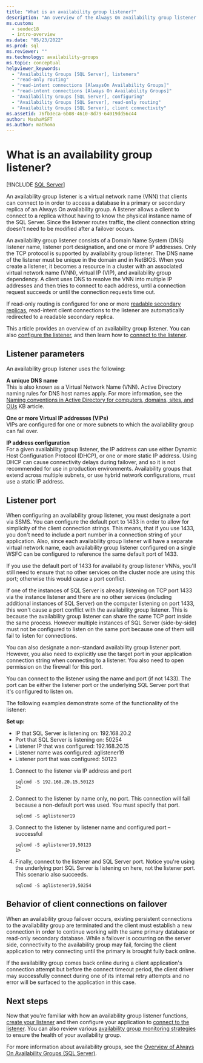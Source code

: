 ```yaml
---
title: "What is an availability group listener?"
description: "An overview of the Always On availability group listener and how it functions to direct traffic automatically to the intended server. "
ms.custom:
  - seodec18
  - intro-overview
ms.date: "05/23/2022"
ms.prod: sql
ms.reviewer: ""
ms.technology: availability-groups
ms.topic: conceptual
helpviewer_keywords:
  - "Availability Groups [SQL Server], listeners"
  - "read-only routing"
  - "read-intent connections [AlwaysOn Availability Groups]"
  - "read-intent connections [Always On Availability Groups]"
  - "Availability Groups [SQL Server], configuring"
  - "Availability Groups [SQL Server], read-only routing"
  - "Availability Groups [SQL Server], client connectivity"
ms.assetid: 76fb3eca-6b08-4610-8d79-64019dd56c44
author: MashaMSFT
ms.author: mathoma
---
```

# What is an availability group listener?  
[!INCLUDE [SQL Server](../../../includes/applies-to-version/sqlserver.md)]

An availability group listener is a virtual network name (VNN) that clients can connect to in order to access a database in a primary or secondary replica of an Always On availability group. A listener allows a client to connect to a replica without having to know the physical instance name of the SQL Server. Since the listener routes traffic, the client connection string doesn't need to be modified after a failover occurs. 

An availability group listener consists of a Domain Name System (DNS) listener name, listener port designation, and one or more IP addresses. Only the TCP protocol is supported by availability group listener.  The DNS name of the listener must be unique in the domain and in NetBIOS.  When you create a  listener, it becomes a resource in a cluster with an associated virtual network name (VNN), virtual IP (VIP), and availability group dependency. A client uses DNS to resolve the VNN into multiple IP addresses and then tries to connect to each address, until a connection request succeeds or until the connection requests time out.  
  
If read-only routing is configured for one or more [readable secondary replicas](../../../database-engine/availability-groups/windows/active-secondaries-readable-secondary-replicas-always-on-availability-groups.md), read-intent client connections to the listener are  automatically redirected to a readable secondary replica. 
  
This article provides an overview of an availability group listener. You can also [configure the listener](create-or-configure-an-availability-group-listener-sql-server.md), and then learn how to [connect to the listener](listeners-client-connectivity-application-failover.md).
  
  
##  <a name="AGlConfig"></a> Listener parameters  

 An availability group listener uses the following:
  
 **A unique DNS name**  
 This is also known as a Virtual Network Name (VNN). Active Directory naming rules for DNS host names apply. For more information, see the [Naming conventions in Active Directory for computers, domains, sites, and OUs](https://support.microsoft.com/kb/909264) KB article.  
  
**One or more Virtual IP addresses (VIPs)**  
 VIPs are configured for one or more subnets to which the availability group can fail over.  
  
**IP address configuration**  
 For a given availability group listener, the IP address can use either Dynamic Host Configuration Protocol (DHCP), or one or more static IP address. Using DHCP can cause connectivity delays during failover, and so it is not recommended for use in production environments. Availability groups that extend across multiple subnets, or use hybrid network configurations, must use a static IP address. 
 
  
##  <a name="SelectListenerPort"></a> Listener port 
 When configuring an availability group listener, you must designate a port via SSMS.  You can configure the default port to 1433 in order to allow for simplicity of the client connection strings. This means, that if you use 1433, you don't need to include a port number in a connection string of your application. Also, since each availability group listener will have a separate virtual network name, each availability group listener configured on a single WSFC can be configured to reference the same default port of 1433.  

 If you use the default port of 1433 for availability group listener VNNs, you'll still need to ensure that no other services on the cluster node are using this port; otherwise this would cause a port conflict. 

 If one of the instances of SQL Server is already listening on TCP port 1433 via the instance listener and there are no other services (including additional instances of SQL Server) on the computer listening on port 1433, this won't cause a port conflict with the availability group listener.  This is because the availability group listener can share the same TCP port inside the same process.  However multiple instances of SQL Server (side-by-side) must not be configured to listen on the same port because one of them will fail to listen for connections.  

 You can also designate a non-standard availability group listener port. However, you also need to explicitly use the target port in your application connection string when connecting to a listener.  You also need to open permission on the firewall for this port.  

 You can connect to the listener using the name and port (if not 1433). The port can be either the listener port or the underlying SQL Server port that it's configured to listen on. 

 The following examples demonstrate some of the functionality of the listener:
 
 **Set up:**
 - IP that SQL Server is listening on: 192.168.20.2
 - Port that SQL Server is listening on: 50254
 - Listener IP that was configured: 192.168.20.15
 - Listener name was configured: aglistener19
 - Listener port that was configured: 50123
 
1. Connect to the listener via IP address and port

   ```console
   sqlcmd -S 192.168.20.15,50123 
   1> 
   ```

 1. Connect to the listener by name only, no port. This connection will fail because a non-default port was used. You must specify that port. 

    ```console
    sqlcmd -S aglistener19 
    ```

 1.	Connect to the listener by listener name and configured port – successful

    ```console
    sqlcmd -S aglistener19,50123 
    1> 
    ```


 1. Finally, connect to the listener and SQL Server port. Notice you're using the underlying port SQL Server is listening on here, not the listener port. This scenario also succeeds.

    ```console
    sqlcmd -S aglistener19,50254
    ```
  
  
##  <a name="CCBehaviorOnFailover"></a> Behavior of client connections on failover  

 When an availability group failover occurs, existing persistent connections to the availability group are terminated and the client must establish a new connection in order to continue working with the same primary database or read-only secondary database.  While a failover is occurring on the server side, connectivity to the availability group may fail, forcing the client application to retry connecting until the primary is brought fully back online.  
  
 If the availability group comes back online during a client application's connection attempt but before the connect timeout period, the client driver may successfully connect during one of its internal retry attempts and no error will be surfaced to the application in this case.  


## Next steps

Now that you're familiar with how an availability group listener functions, [create your listener](create-or-configure-an-availability-group-listener-sql-server.md) and then configure your application to [connect to the listener](listeners-client-connectivity-application-failover.md). You can also review various [availability group monitoring strategies](monitoring-of-availability-groups-sql-server.md) to ensure the health of your availability group. 

For more information about availability groups, see the  [Overview of Always On Availability Groups &#40;SQL Server&#41;](../../../database-engine/availability-groups/windows/overview-of-always-on-availability-groups-sql-server.md). 
  

  
  
